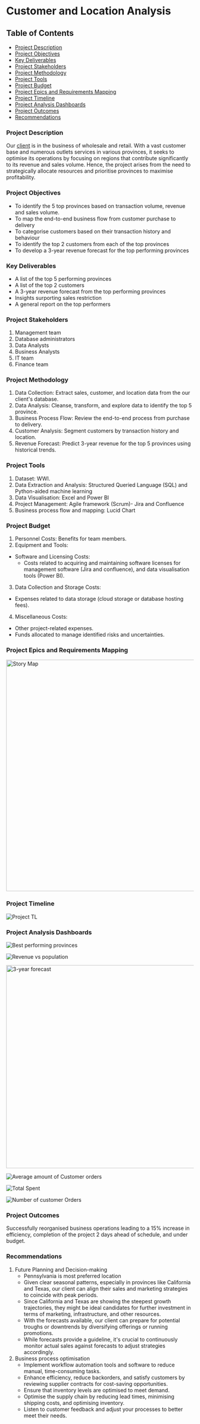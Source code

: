 # Customer and Location Analysis 
## Table of Contents
- [Project Description](#project-description)
- [Project Objectives](#project-objectives)
- [Key Deliverables](#key-deliverables)
- [Project Stakeholders](#project-stakeholders)
- [Project Methodology](#project-methodology)
- [Project Tools](#project-tools)
- [Project Budget](#project-budget)
- [Project Epics and Requirements Mapping](#projectepics-and-requirements-mapping)
- [Project Timeline](#project-timeline)
- [Project Analysis Dashboards](#project-analysis-dashboards)
- [Project Outcomes](#project-outcomes)
- [Recommendations](#recommendations)

### Project Description
Our [client](https://eyowhite.com/projects/) is in the business of wholesale and retail. With a vast customer base and numerous outlets services in various provinces, it seeks to optimise its operations by focusing on regions that contribute significantly to its revenue and sales volume. Hence, the project arises from the need to strategically allocate resources and prioritise provinces to maximise profitability.

### Project Objectives
- To identify the 5 top provinces based on transaction volume, revenue and sales volume.
- To map the end-to-end business flow from customer purchase to delivery
- To categorise customers based on their transaction history and behaviour
- To identify the top 2 customers from each of the top provinces
- To develop a 3-year revenue forecast for the top performing provinces

### Key Deliverables
- A list of the top 5 performing provinces
- A list of the top 2 customers
- A 3-year revenue forecast from the top performing provinces
- Insights surporting sales restriction
- A general report on the top performers

### Project Stakeholders
1. Management team
2. Database administrators
3. Data Analysts
4. Business Analysts
5. IT team
6. Finance team

### Project Methodology
1.	Data Collection:
    Extract sales, customer, and location data from the our client's database.
2.	Data Analysis:
    Cleanse, transform, and explore data to identify the top 5 province.
3.	Business Process Flow:
    Review the end-to-end process from purchase to delivery.
4.	Customer Analysis:
    Segment customers by transaction history and location.
5.	Revenue Forecast:
    Predict 3-year revenue for the top 5 provinces using historical trends.

### Project Tools
1. Dataset: WWI.
2. Data Extraction and Analysis: Structured Queried Language (SQL) and Python-aided machine learning
3. Data Visualisation: Excel and Power BI
4. Project Management: Agile framework (Scrum)- Jira and Confluence
5. Business process flow and mapping: Lucid Chart

### Project Budget

1. Personnel Costs: Benefits for team members.
2. Equipment and Tools:
  -  Software and Licensing Costs:
      -  Costs related to acquiring and maintaining software licenses for management software (Jira and confluence), and data visualisation tools (Power BI).
3. Data Collection and Storage Costs:
  -  Expenses related to data storage (cloud storage or database hosting fees).
4. Miscellaneous Costs:
  -  Other project-related expenses.
  -  Funds allocated to manage identified risks and uncertainties.

### Project Epics and Requirements Mapping

<img width="620" alt="Story Map" src="https://github.com/eyowhite/Management-and-Strategic-Reorganisation/assets/151957176/832a658e-60de-43fc-8f1f-1b5fef6e9088">


### Project Timeline

![Project TL](https://github.com/eyowhite/Management-and-Strategic-Reorganisation/assets/151957176/d979dc77-4b0b-48ea-bccf-d51a4f9d4450)

### Project Analysis Dashboards
   
![Best performing provinces](https://github.com/eyowhite/Management-and-Strategic-Reorganisation/assets/151957176/1ca530b0-33b9-419b-8a5a-795f92ff6322)

![Revenue vs population](https://github.com/eyowhite/Management-and-Strategic-Reorganisation/assets/151957176/ddc3645c-f939-4cdb-b661-8f3968f5f481)

<img width="544" alt="3-year forecast" src="https://github.com/eyowhite/Management-and-Strategic-Reorganisation/assets/151957176/2872216f-6bae-4c12-ab8e-d805b39fe0ef">

![Average amount of Customer orders](https://github.com/eyowhite/Management-and-Strategic-Reorganisation/assets/151957176/53578d29-c97e-43d4-bb6c-3e80eba27a56)

![Total Spent](https://github.com/eyowhite/Management-and-Strategic-Reorganisation/assets/151957176/ad495e53-c8c1-45f8-bfcc-b1dd52ee1892)

![Number of customer Orders](https://github.com/eyowhite/Management-and-Strategic-Reorganisation/assets/151957176/06b3f231-6c17-4f90-92bf-7f1df1ef10d4)



### Project Outcomes
Successfully reorganised business operations leading to a 15% increase in efficiency, completion of the project 2 days ahead of schedule, and under budget. 

### Recommendations
1. Future Planning and Decision-making
   - Pennsylvania is most preferred location
   - Given clear seasonal patterns, especially in provinces like California and Texas, our client can align their sales and marketing strategies to coincide with peak            periods.
   - Since California and Texas are showing the steepest growth trajectories, they might be ideal candidates for further investment in terms of marketing, infrastructure,         and other resources.
   - With the forecasts available, our client can prepare for potential troughs or downtrends by diversifying offerings or running promotions.
   - While forecasts provide a guideline, it's crucial to continuously monitor actual sales against forecasts to adjust strategies accordingly.
2. Business process optimisation
   - Implement workflow automation tools and software to reduce manual, time-consuming tasks.
   - Enhance efficiency, reduce backorders, and satisfy customers by reviewing supplier contracts for cost-saving opportunities.
   - Ensure that inventory levels are optimised to meet demand.
   - Optimise the supply chain by reducing lead times, minimising shipping costs, and optimising inventory.
   - Listen to customer feedback and adjust your processes to better meet their needs.










   
   

